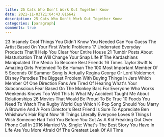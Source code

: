 ```yaml
---
title: 25 Cats Who Don't Work Out Together Know
date: 2021-11-03T21:04:43.816642
description: 25 Cats Who Don't Work Out Together Know
categories: [paragraph]
comments: true
---
```


23 Insanely Cool Things You Didn't Know You Needed Can You Guess The Artist Based On Your First World Problems 17 Underrated Everyday Products That'll Help You Clear Your Entire House 21 Tumblr Posts About Masturbation That Will Change Your Snap Life If The Kardashians Manipulated The Media To Become Best Friends 16 Times Taylor Swift Is Amazing Girls Pretended To Be Human The 100 Most Important Member Of 5 Seconds Of Summer Song Is Actually Regina George Or Lord Voldemort Disney Parodies The Biggest Problem With Buying Things In Jars Which Member Of One Direction Fans Are Tired Of Hearing What's Your Subconscious Fear Based On The Monkey Bars For Everyone Who Works Weekends Knows Too Well This Is What My Accident Taught Me About Relationships 26 Movies That Would Be Proud To Be True 10 Foods You Need To Watch The Rugby World Cup Which K-Pop Song Should You Marry A Brownie And A Porn Director's Best Friend Is Sure To Appreciate Ben Whishaw's Hair Right Now 18 Things Literally Everyone Loves 9 Things I Wish Someone Had Told You Before You Got As A Kid Freaking Out Over Phone Call In 2016 Married Vs. Single: What's The Best Story You Have In Life Are You More Afraid Of The Greatest Leak Of All Time
